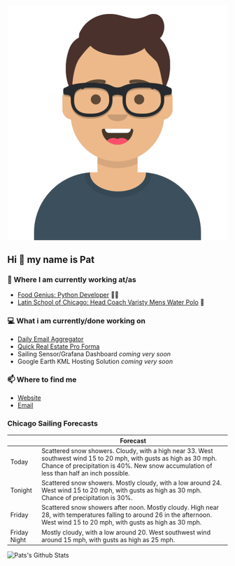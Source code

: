 [![Social banner for p-j-falconer](https://raw.githubusercontent.com/P-J-FALCONER/P-J-FALCONER/master/assets/avataaars.svg)](https://patfalconer.com/)
## Hi :wave: my name is Pat

### 💼 Where I am currently working at/as
- [Food Genius: Python Developer](https://getfoodgenius.com/) 🍔🐍
- [Latin School of Chicago: Head Coach Varisty Mens Water Polo](https://www.latinschool.org/) 🤽


### 💻 What i am currently/done working on
 - [Daily Email Aggregator](https://github.com/P-J-FALCONER/dott_daily_mail)
 - [Quick Real Estate Pro Forma](https://github.com/P-J-FALCONER/henry)
 - Sailing Sensor/Grafana Dashboard *coming very soon*
 - Google Earth KML Hosting Solution *coming very soon*

### 📫 Where to find me
 - [Website](https://patfalconer.com/)
 - [Email](mailto:patrick.j.falconer@gmail.com)


### Chicago Sailing Forecasts
|   | Forecast  |
|---|---|
| Today | Scattered snow showers. Cloudy, with a high near 33. West southwest wind 15 to 20 mph, with gusts as high as 30 mph. Chance of precipitation is 40%. New snow accumulation of less than half an inch possible. |
| Tonight | Scattered snow showers. Mostly cloudy, with a low around 24. West wind 15 to 20 mph, with gusts as high as 30 mph. Chance of precipitation is 30%. |
| Friday | Scattered snow showers after noon. Mostly cloudy. High near 28, with temperatures falling to around 26 in the afternoon. West wind 15 to 20 mph, with gusts as high as 30 mph. |
| Friday Night | Mostly cloudy, with a low around 20. West southwest wind around 15 mph, with gusts as high as 25 mph. |

![Pats's Github Stats](https://github-readme-stats.vercel.app/api?username=p-j-falconer&show_icons=true&theme=radical)

